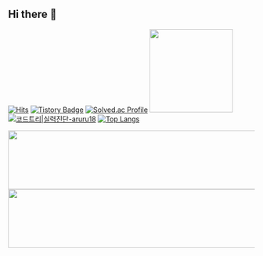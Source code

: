 ## Hi there 👋

<!--
**Ukj0ng/Ukj0ng** is a ✨ _special_ ✨ repository because its `README.md` (this file) appears on your GitHub profile.

Here are some ideas to get you started:

- 🔭 I’m currently working on ...
- 🌱 I’m currently learning ...
- 👯 I’m looking to collaborate on ...
- 🤔 I’m looking for help with ...
- 💬 Ask me about ...
- 📫 How to reach me: ...
- 😄 Pronouns: ...
- ⚡ Fun fact: ...
-->
[![Hits](https://hits.seeyoufarm.com/api/count/incr/badge.svg?url=https%3A%2F%2Fgithub.com%2Fukj0ng%2Fhit-counter&count_bg=%2379C83D&title_bg=%23555555&icon=&icon_color=%23E7E7E7&title=hits&edge_flat=false)](https://hits.seeyoufarm.com)
[![Tistory Badge](https://img.shields.io/badge/Tech%20Blog-555263?style=flat&logoColor=white)]("https://ukj0ng.tistory.com/)
[![Solved.ac Profile](http://mazassumnida.wtf/api/v2/generate_badge?boj=aruru18)](https://solved.ac/aruru18/)
<img src="https://github-readme-stats.vercel.app/api?username=Ukj0ng&show_icons=true&theme=radical" height="170">
[![코드트리|실력진단-aruru18](https://banner.codetree.ai/v1/banner/aruru18)](https://www.codetree.ai/profiles/aruru18)
[![Top Langs](https://github-readme-stats.vercel.app/api/top-langs/?username=Ukj0ng&hide=C&layout=compact)](https://github.com/anuraghazra/github-readme-stats)

<a href="https://www.gitanimals.org/en_US?utm_medium=image&utm_source=Ukj0ng&utm_content=line">
  <img
    src="https://render.gitanimals.org/lines/Ukj0ng?pet-id=687913987591719046"
    width="600"
    height="120"
  />
</a>


<a href="https://www.gitanimals.org/en_US?utm_medium=image&utm_source=Ukj0ng&utm_content=line">
  <img
    src="https://render.gitanimals.org/lines/Ukj0ng?pet-id=687913988707411991"
    width="600"
    height="120"
  />
</a>
